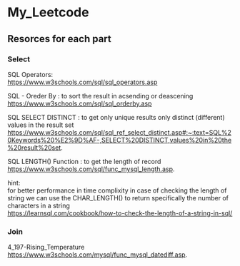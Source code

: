 # My_Leetcode

## Resorces for each part

### Select

SQL Operators:\
<https://www.w3schools.com/sql/sql_operators.asp>

SQL - Oreder By : to sort the result in acsending or deascening\
<https://www.w3schools.com/sql/sql_orderby.asp>

SQL SELECT DISTINCT : to get only unique results only distinct (different) values in the result set\
<https://www.w3schools.com/sql/sql_ref_select_distinct.asp#:~:text=SQL%20Keywords%20%E2%9D%AF-,SELECT%20DISTINCT,values%20in%20the%20result%20set>.

SQL LENGTH() Function : to get the length of record\
<https://www.w3schools.com/sql/func_mysql_length.asp>.

hint:\
for better performance in time complixity in case of checking the length of string we can use the CHAR_LENGTH() to return specifically the number of characters in a string\
<https://learnsql.com/cookbook/how-to-check-the-length-of-a-string-in-sql/>

### Join

4_197-Rising_Temperature\
<https://www.w3schools.com/mysql/func_mysql_datediff.asp>.
